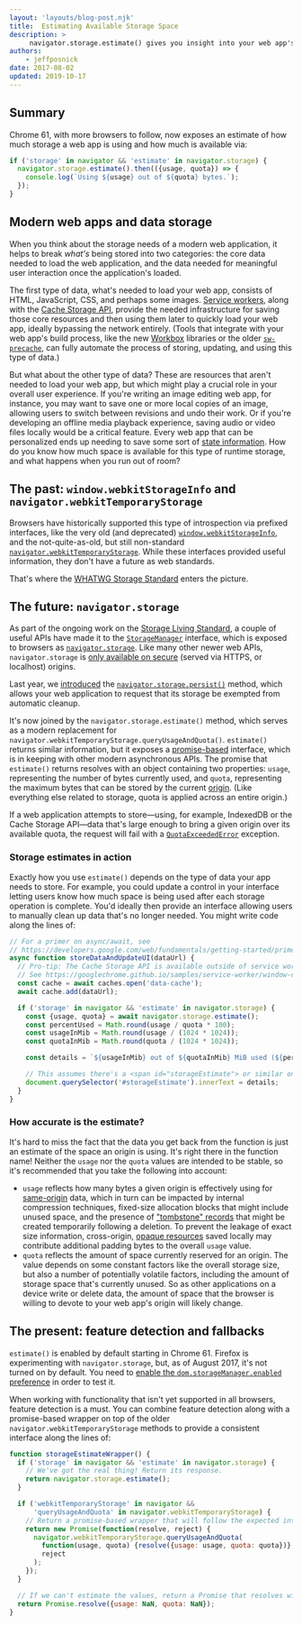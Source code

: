 ```yaml
---
layout: 'layouts/blog-post.njk'
title:  Estimating Available Storage Space
description: >
     navigator.storage.estimate() gives you insight into your web app's storage constraints.
authors:
    - jeffposnick
date: 2017-08-02
updated: 2019-10-17
---
```


## Summary

Chrome 61, with more browsers to follow, now exposes an estimate of how much
storage a web app is using and how much is available via:

```js
if ('storage' in navigator && 'estimate' in navigator.storage) {
  navigator.storage.estimate().then(({usage, quota}) => {
    console.log(`Using ${usage} out of ${quota} bytes.`);
  });
}
```

## Modern web apps and data storage

When you think about the storage needs of a modern web application, it helps to
break *what's* being stored into two categories: the core data needed to load
the web application, and the data needed for meaningful user interaction once
the application's loaded.

The first type of data, what's needed to load your web app, consists of HTML,
JavaScript, CSS, and perhaps some images. [Service
workers](https://developers.google.com/web/fundamentals/getting-started/primers/service-workers), along with
the [Cache Storage API](https://developer.mozilla.org/docs/Web/API/Cache),
provide the needed infrastructure for saving those core resources and then using
them later to quickly load your web app, ideally bypassing the network entirely.
(Tools that integrate with your web app's build process, like the new
[Workbox](https://workboxjs.org/) libraries or the older
[`sw-precache`](https://developers.google.com/web/updates/2015/02/offline-first-with-sw-precache),
can fully automate the process of storing, updating, and using this type of
data.)

But what about the other type of data? These are resources that aren't needed to
load your web app, but which might play a crucial role in your overall user
experience. If you're writing an image editing web app, for instance, you may
want to save one or more local copies of an image, allowing users to switch
between revisions and undo their work. Or if you're developing an offline media
playback experience, saving audio or video files locally would be a critical
feature. Every web app that can be personalized ends up needing to save some
sort of [state
information](https://developers.google.com/web/fundamentals/instant-and-offline/web-storage/indexeddb-best-practices).
How do you know how much space is available for this type of runtime storage,
and what happens when you run out of room?

## The past: `window.webkitStorageInfo` and `navigator.webkitTemporaryStorage`

Browsers have historically supported this type of introspection via prefixed
interfaces, like the very old (and deprecated)
[`window.webkitStorageInfo`](https://github.com/Modernizr/Modernizr/issues/866),
and the not-quite-as-old, but still non-standard
[`navigator.webkitTemporaryStorage`](/apps/offline_storage#query).
While these interfaces provided useful information, they don't have a
future as web standards.

That's where the [WHATWG Storage Standard](https://github.com/whatwg/storage)
enters the picture.

## The future: `navigator.storage`

As part of the ongoing work on the [Storage Living
Standard](https://storage.spec.whatwg.org/), a couple of useful APIs have made
it to the
[`StorageManager`](https://storage.spec.whatwg.org/#storagemanager)
interface, which is exposed to browsers as
[`navigator.storage`](https://storage.spec.whatwg.org/#navigatorstorage).
Like many other newer web APIs, `navigator.storage` is [only
available on
secure](https://www.chromium.org/Home/chromium-security/prefer-secure-origins-for-powerful-new-features)
(served via HTTPS, or localhost) origins.

Last year, we [introduced](https://developers.google.com/web/updates/2016/06/persistent-storage) the
[`navigator.storage.persist()`](https://storage.spec.whatwg.org/#persistence)
method, which allows your web application to request that its storage be
exempted from automatic cleanup.

It's now joined by the `navigator.storage.estimate()` method, which serves as a
modern replacement for `navigator.webkitTemporaryStorage.queryUsageAndQuota()`.
`estimate()` returns similar information, but it exposes a
[promise-based](https://developers.google.com/web/fundamentals/getting-started/primers/promises) interface,
which is in keeping with other modern asynchronous APIs. The promise that
`estimate()` returns resolves with an object containing two properties: `usage`,
representing the number of bytes currently used, and `quota`, representing the
maximum bytes that can be stored by the current
[origin](https://developer.mozilla.org/docs/Web/HTTP/Headers/Origin).
(Like everything else related to storage, quota is applied across an entire
origin.)

If a web application attempts to store—using, for example, IndexedDB or the
Cache Storage API—data that's large enough to bring a given origin over its
available quota, the request will fail with a
[`QuotaExceededError`](https://developer.mozilla.org/docs/Web/API/DOMException#exception-QuotaExceededError)
exception.

### Storage estimates in action

Exactly how you use `estimate()` depends on the type of data your app needs to
store. For example, you could update a control in your interface letting users
know how much space is being used after each storage operation is complete.
You'd ideally then provide an interface allowing users to manually clean up data
that's no longer needed. You might write code along the lines of:

```js
// For a primer on async/await, see
// https://developers.google.com/web/fundamentals/getting-started/primers/async-functions
async function storeDataAndUpdateUI(dataUrl) {
  // Pro-tip: The Cache Storage API is available outside of service workers!
  // See https://googlechrome.github.io/samples/service-worker/window-caches/
  const cache = await caches.open('data-cache');
  await cache.add(dataUrl);

  if ('storage' in navigator && 'estimate' in navigator.storage) {
    const {usage, quota} = await navigator.storage.estimate();
    const percentUsed = Math.round(usage / quota * 100);
    const usageInMib = Math.round(usage / (1024 * 1024));
    const quotaInMib = Math.round(quota / (1024 * 1024));

    const details = `${usageInMib} out of ${quotaInMib} MiB used (${percentUsed}%)`;

    // This assumes there's a <span id="storageEstimate"> or similar on the page.
    document.querySelector('#storageEstimate').innerText = details;
  }
}
```

### How accurate is the estimate?

It's hard to miss the fact that the data you get back from the function is just
an estimate of the space an origin is using. It's right there in the function
name! Neither the `usage` nor the `quota` values are intended to be stable, so
it's recommended that you take the following into account:

* `usage` reflects how many bytes a given origin is effectively using for
[same-origin](https://developer.mozilla.org/docs/Web/Security/Same-origin_policy)
data, which in turn can be impacted by internal compression techniques,
fixed-size allocation blocks that might include unused space, and the presence
of ["tombstone" records](https://en.wikipedia.org/wiki/Tombstone_(data_store))
that might be created temporarily following a deletion. To prevent the leakage
of exact size information, cross-origin,
[opaque resources](https://stackoverflow.com/questions/39109789/what-limitations-apply-to-opaque-responses/39109790#39109790)
saved locally may contribute additional padding bytes to the overall `usage`
value.
* `quota` reflects the amount of space currently reserved for an origin. The
value depends on some constant factors like the overall storage size, but also a
number of potentially volatile factors, including the amount of storage space
that's currently unused. So as other applications on a device write or delete
data, the amount of space that the browser is willing to devote to your web
app's origin will likely change.

## The present: feature detection and fallbacks

`estimate()` is enabled by default starting in Chrome 61. Firefox is
experimenting with `navigator.storage`, but, as of August 2017, it's not turned
on by default. You need to
[enable the `dom.storageManager.enabled` preference](https://developer.mozilla.org/docs/Web/API/NavigatorStorage/storage#Browser_compatibility)
in order to test it.

When working with functionality that isn't yet supported in all browsers,
feature detection is a must. You can combine feature detection along with a
promise-based wrapper on top of the older `navigator.webkitTemporaryStorage`
methods to provide a consistent interface along the lines of:

```js
function storageEstimateWrapper() {
  if ('storage' in navigator && 'estimate' in navigator.storage) {
    // We've got the real thing! Return its response.
    return navigator.storage.estimate();
  }

  if ('webkitTemporaryStorage' in navigator &&
      'queryUsageAndQuota' in navigator.webkitTemporaryStorage) {
    // Return a promise-based wrapper that will follow the expected interface.
    return new Promise(function(resolve, reject) {
      navigator.webkitTemporaryStorage.queryUsageAndQuota(
        function(usage, quota) {resolve({usage: usage, quota: quota})},
        reject
      );
    });
  }

  // If we can't estimate the values, return a Promise that resolves with NaN.
  return Promise.resolve({usage: NaN, quota: NaN});
}
```

